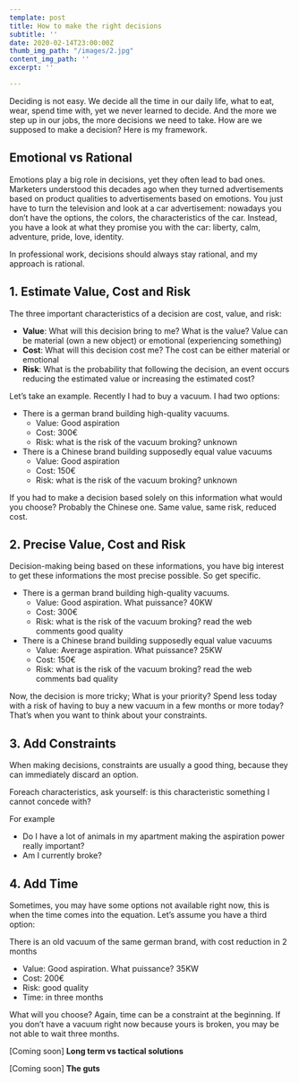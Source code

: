 ```yaml
---
template: post
title: How to make the right decisions
subtitle: ''
date: 2020-02-14T23:00:00Z
thumb_img_path: "/images/2.jpg"
content_img_path: ''
excerpt: ''

---
```

Deciding is not easy. We decide all the time in our daily life, what to eat, wear, spend time with, yet we never learned to decide. And the more we step up in our jobs, the more decisions we need to take. How are we supposed to make a decision? Here is my framework.

## **Emotional vs Rational**

Emotions play a big role in decisions, yet they often lead to bad ones. Marketers understood this decades ago when they turned advertisements based on product qualities to advertisements based on emotions. You just have to turn the television and look at a car advertisement: nowadays you don’t have the options, the colors, the characteristics of the car. Instead, you have a look at what they promise you with the car: liberty, calm, adventure, pride, love, identity.

In professional work, decisions should always stay rational, and my approach is rational.

## **1. Estimate Value, Cost and Risk**

The three important characteristics of a decision are cost, value, and risk:

* **Value**: What will this decision bring to me? What is the value? Value can be material (own a new object) or emotional (experiencing something)
* **Cost**: What will this decision cost me? The cost can be either material or emotional
* **Risk**: What is the probability that following the decision, an event occurs reducing the estimated value or increasing the estimated cost?

Let’s take an example. Recently I had to buy a vacuum. I had two options:

* There is a german brand building high-quality vacuums.
  * Value: Good aspiration
  * Cost: 300€
  * Risk: what is the risk of the vacuum broking? unknown
* There is a Chinese brand building supposedly equal value vacuums
  * Value: Good aspiration
  * Cost: 150€
  * Risk: what is the risk of the vacuum broking? unknown

If you had to make a decision based solely on this information what would you choose? Probably the Chinese one. Same value, same risk, reduced cost.

## **2. Precise Value, Cost and Risk**

Decision-making being based on these informations, you have big interest to get these informations the most precise possible. So get specific.

* There is a german brand building high-quality vacuums.
  * Value: Good aspiration. What puissance? 40KW
  * Cost: 300€
  * Risk: what is the risk of the vacuum broking? read the web comments good quality
* There is a Chinese brand building supposedly equal value vacuums
  * Value: Average aspiration. What puissance? 25KW
  * Cost: 150€
  * Risk: what is the risk of the vacuum broking? read the web comments bad quality

Now, the decision is more tricky; What is your priority? Spend less today with a risk of having to buy a new vacuum in a few months or more today? That’s when you want to think about your constraints.

## **3. Add Constraints**

When making decisions, constraints are usually a good thing, because they can immediately discard an option.

Foreach characteristics, ask yourself: is this characteristic something I cannot concede with?

For example

* Do I have a lot of animals in my apartment making the aspiration power really important?
* Am I currently broke?

## **4. Add Time**

Sometimes, you may have some options not available right now, this is when the time comes into the equation. Let’s assume you have a third option:

There is an old vacuum of the same german brand, with cost reduction in 2 months

* Value: Good aspiration. What puissance? 35KW
* Cost: 200€
* Risk: good quality
* Time: in three months

What will you choose? Again, time can be a constraint at the beginning. If you don’t have a vacuum right now because yours is broken, you may be not able to wait three months.

\[Coming soon\] **Long term vs tactical solutions**

\[Coming soon\] **The guts**